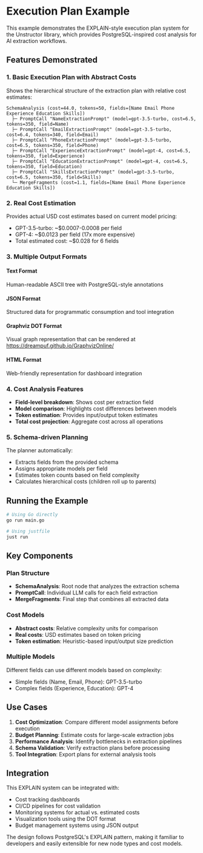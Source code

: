 # Execution Plan Example

This example demonstrates the EXPLAIN-style execution plan system for the Unstructor library, which provides PostgreSQL-inspired cost analysis for AI extraction workflows.

## Features Demonstrated

### 1. Basic Execution Plan with Abstract Costs
Shows the hierarchical structure of the extraction plan with relative cost estimates:

```
SchemaAnalysis (cost=44.0, tokens=50, fields=[Name Email Phone Experience Education Skills])
  ├─ PromptCall "NameExtractionPrompt" (model=gpt-3.5-turbo, cost=6.5, tokens=350, field=Name)
  ├─ PromptCall "EmailExtractionPrompt" (model=gpt-3.5-turbo, cost=6.4, tokens=340, field=Email)
  ├─ PromptCall "PhoneExtractionPrompt" (model=gpt-3.5-turbo, cost=6.5, tokens=350, field=Phone)
  ├─ PromptCall "ExperienceExtractionPrompt" (model=gpt-4, cost=6.5, tokens=350, field=Experience)
  ├─ PromptCall "EducationExtractionPrompt" (model=gpt-4, cost=6.5, tokens=350, field=Education)
  ├─ PromptCall "SkillsExtractionPrompt" (model=gpt-3.5-turbo, cost=6.5, tokens=350, field=Skills)
  └─ MergeFragments (cost=1.1, fields=[Name Email Phone Experience Education Skills])
```

### 2. Real Cost Estimation
Provides actual USD cost estimates based on current model pricing:

- GPT-3.5-turbo: ~$0.0007-0.0008 per field
- GPT-4: ~$0.0123 per field (17x more expensive)
- Total estimated cost: ~$0.028 for 6 fields

### 3. Multiple Output Formats

#### Text Format
Human-readable ASCII tree with PostgreSQL-style annotations

#### JSON Format
Structured data for programmatic consumption and tool integration

#### Graphviz DOT Format
Visual graph representation that can be rendered at https://dreampuf.github.io/GraphvizOnline/

#### HTML Format
Web-friendly representation for dashboard integration

### 4. Cost Analysis Features

- **Field-level breakdown**: Shows cost per extraction field
- **Model comparison**: Highlights cost differences between models
- **Token estimation**: Provides input/output token estimates
- **Total cost projection**: Aggregate cost across all operations

### 5. Schema-driven Planning

The planner automatically:
- Extracts fields from the provided schema
- Assigns appropriate models per field
- Estimates token counts based on field complexity
- Calculates hierarchical costs (children roll up to parents)

## Running the Example

```bash
# Using Go directly
go run main.go

# Using justfile
just run
```

## Key Components

### Plan Structure
- **SchemaAnalysis**: Root node that analyzes the extraction schema
- **PromptCall**: Individual LLM calls for each field extraction
- **MergeFragments**: Final step that combines all extracted data

### Cost Models
- **Abstract costs**: Relative complexity units for comparison
- **Real costs**: USD estimates based on token pricing
- **Token estimation**: Heuristic-based input/output size prediction

### Multiple Models
Different fields can use different models based on complexity:
- Simple fields (Name, Email, Phone): GPT-3.5-turbo
- Complex fields (Experience, Education): GPT-4

## Use Cases

1. **Cost Optimization**: Compare different model assignments before execution
2. **Budget Planning**: Estimate costs for large-scale extraction jobs
3. **Performance Analysis**: Identify bottlenecks in extraction pipelines
4. **Schema Validation**: Verify extraction plans before processing
5. **Tool Integration**: Export plans for external analysis tools

## Integration

This EXPLAIN system can be integrated with:
- Cost tracking dashboards
- CI/CD pipelines for cost validation
- Monitoring systems for actual vs. estimated costs
- Visualization tools using the DOT format
- Budget management systems using JSON output

The design follows PostgreSQL's EXPLAIN pattern, making it familiar to developers and easily extensible for new node types and cost models.
